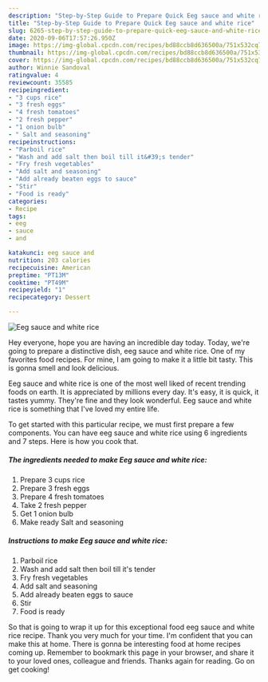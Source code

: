 ```yaml
---
description: "Step-by-Step Guide to Prepare Quick Eeg sauce and white rice"
title: "Step-by-Step Guide to Prepare Quick Eeg sauce and white rice"
slug: 6265-step-by-step-guide-to-prepare-quick-eeg-sauce-and-white-rice
date: 2020-09-06T17:57:26.950Z
image: https://img-global.cpcdn.com/recipes/bd88ccb8d636500a/751x532cq70/eeg-sauce-and-white-rice-recipe-main-photo.jpg
thumbnail: https://img-global.cpcdn.com/recipes/bd88ccb8d636500a/751x532cq70/eeg-sauce-and-white-rice-recipe-main-photo.jpg
cover: https://img-global.cpcdn.com/recipes/bd88ccb8d636500a/751x532cq70/eeg-sauce-and-white-rice-recipe-main-photo.jpg
author: Winnie Sandoval
ratingvalue: 4
reviewcount: 35585
recipeingredient:
- "3 cups rice"
- "3 fresh eggs"
- "4 fresh tomatoes"
- "2 fresh pepper"
- "1 onion bulb"
- " Salt and seasoning"
recipeinstructions:
- "Parboil rice"
- "Wash and add salt then boil till it&#39;s tender"
- "Fry fresh vegetables"
- "Add salt and seasoning"
- "Add already beaten eggs to sauce"
- "Stir"
- "Food is ready"
categories:
- Recipe
tags:
- eeg
- sauce
- and

katakunci: eeg sauce and 
nutrition: 203 calories
recipecuisine: American
preptime: "PT13M"
cooktime: "PT49M"
recipeyield: "1"
recipecategory: Dessert

---
```



![Eeg sauce and white rice](https://img-global.cpcdn.com/recipes/bd88ccb8d636500a/751x532cq70/eeg-sauce-and-white-rice-recipe-main-photo.jpg)

Hey everyone, hope you are having an incredible day today. Today, we're going to prepare a distinctive dish, eeg sauce and white rice. One of my favorites food recipes. For mine, I am going to make it a little bit tasty. This is gonna smell and look delicious.



Eeg sauce and white rice is one of the most well liked of recent trending foods on earth. It is appreciated by millions every day. It's easy, it is quick, it tastes yummy. They're fine and they look wonderful. Eeg sauce and white rice is something that I've loved my entire life.


To get started with this particular recipe, we must first prepare a few components. You can have eeg sauce and white rice using 6 ingredients and 7 steps. Here is how you cook that.

<!--inarticleads1-->

##### The ingredients needed to make Eeg sauce and white rice:

1. Prepare 3 cups rice
1. Prepare 3 fresh eggs
1. Prepare 4 fresh tomatoes
1. Take 2 fresh pepper
1. Get 1 onion bulb
1. Make ready  Salt and seasoning




<!--inarticleads2-->

##### Instructions to make Eeg sauce and white rice:

1. Parboil rice
1. Wash and add salt then boil till it&#39;s tender
1. Fry fresh vegetables
1. Add salt and seasoning
1. Add already beaten eggs to sauce
1. Stir
1. Food is ready




So that is going to wrap it up for this exceptional food eeg sauce and white rice recipe. Thank you very much for your time. I'm confident that you can make this at home. There is gonna be interesting food at home recipes coming up. Remember to bookmark this page in your browser, and share it to your loved ones, colleague and friends. Thanks again for reading. Go on get cooking!
